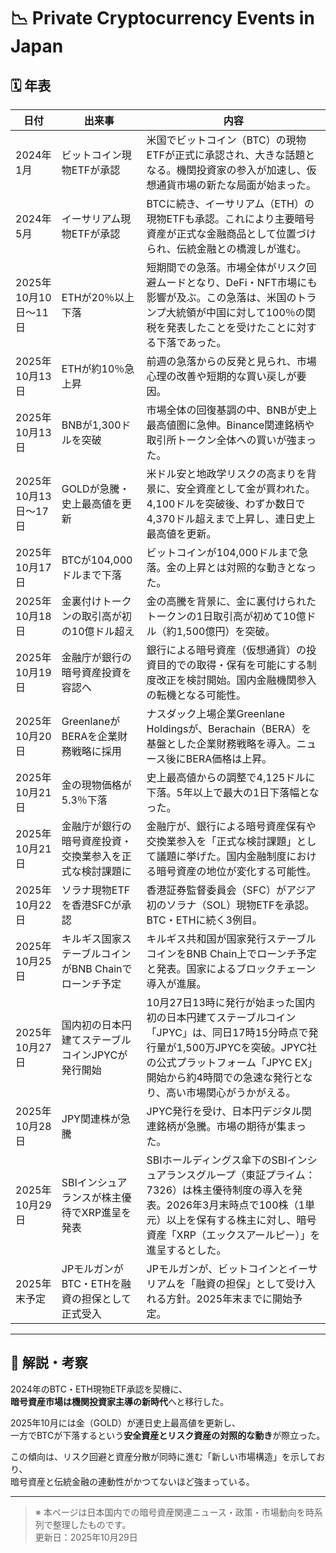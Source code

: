 # 📉 Private Cryptocurrency Events in Japan

## 🗓 年表

| 日付 | 出来事 | 内容 |
|------|--------|------|
| 2024年1月 | ビットコイン現物ETFが承認 | 米国でビットコイン（BTC）の現物ETFが正式に承認され、大きな話題となる。機関投資家の参入が加速し、仮想通貨市場の新たな局面が始まった。 |
| 2024年5月 | イーサリアム現物ETFが承認 | BTCに続き、イーサリアム（ETH）の現物ETFも承認。これにより主要暗号資産が正式な金融商品として位置づけられ、伝統金融との橋渡しが進む。 |
| 2025年10月10日〜11日 | ETHが20％以上下落 | 短期間での急落。市場全体がリスク回避ムードとなり、DeFi・NFT市場にも影響が及ぶ。この急落は、米国のトランプ大統領が中国に対して100％の関税を発表したことを受けたことに対する下落であった。 |
| 2025年10月13日 | ETHが約10％急上昇 | 前週の急落からの反発と見られ、市場心理の改善や短期的な買い戻しが要因。 |
| 2025年10月13日 | BNBが1,300ドルを突破 | 市場全体の回復基調の中、BNBが史上最高値圏に急伸。Binance関連銘柄や取引所トークン全体への買いが強まった。 |
| 2025年10月13日〜17日 | GOLDが急騰・史上最高値を更新 | 米ドル安と地政学リスクの高まりを背景に、安全資産として金が買われた。4,100ドルを突破後、わずか数日で4,370ドル超えまで上昇し、連日史上最高値を更新。 |
| 2025年10月17日 | BTCが104,000ドルまで下落 | ビットコインが104,000ドルまで急落。金の上昇とは対照的な動きとなった。 |
| 2025年10月18日 | 金裏付けトークンの取引高が初の10億ドル超え | 金の高騰を背景に、金に裏付けられたトークンの1日取引高が初めて10億ドル（約1,500億円）を突破。 |
| 2025年10月19日 | 金融庁が銀行の暗号資産投資を容認へ | 銀行による暗号資産（仮想通貨）の投資目的での取得・保有を可能にする制度改正を検討開始。国内金融機関参入の転機となる可能性。 |
| 2025年10月20日 | GreenlaneがBERAを企業財務戦略に採用 | ナスダック上場企業Greenlane Holdingsが、Berachain（BERA）を基盤とした企業財務戦略を導入。ニュース後にBERA価格は上昇。 |
| 2025年10月21日 | 金の現物価格が5.3％下落 | 史上最高値からの調整で4,125ドルに下落。5年以上で最大の1日下落幅となった。 |
| 2025年10月21日 | 金融庁が銀行の暗号資産投資・交換業参入を正式な検討課題に | 金融庁が、銀行による暗号資産保有や交換業参入を「正式な検討課題」として議題に挙げた。国内金融制度における暗号資産の地位が変化する可能性。 |
| 2025年10月22日 | ソラナ現物ETFを香港SFCが承認 | 香港証券監督委員会（SFC）がアジア初のソラナ（SOL）現物ETFを承認。BTC・ETHに続く3例目。 |
| 2025年10月25日 | キルギス国家ステーブルコインがBNB Chainでローンチ予定 | キルギス共和国が国家発行ステーブルコインをBNB Chain上でローンチ予定と発表。国家によるブロックチェーン導入が進展。 |
| 2025年10月27日 | 国内初の日本円建てステーブルコインJPYCが発行開始 | 10月27日13時に発行が始まった国内初の日本円建てステーブルコイン「JPYC」は、同日17時15分時点で発行量が1,500万JPYCを突破。JPYC社の公式プラットフォーム「JPYC EX」開始から約4時間での急速な発行となり、高い市場関心がうかがえる。 |
| 2025年10月28日 | JPY関連株が急騰 | JPYC発行を受け、日本円デジタル関連銘柄が急騰。市場の期待が集まった。 |
| 2025年10月29日 | SBIインシュアランスが株主優待でXRP進呈を発表 | SBIホールディングス傘下のSBIインシュアランスグループ（東証プライム：7326）は株主優待制度の導入を発表。2026年3月末時点で100株（1単元）以上を保有する株主に対し、暗号資産「XRP（エックスアールピー）」を進呈するとした。 |
| 2025年末予定 | JPモルガンがBTC・ETHを融資の担保として正式受入 | JPモルガンが、ビットコインとイーサリアムを「融資の担保」として受け入れる方針。2025年末までに開始予定。 |

---

## 💭 解説・考察

2024年のBTC・ETH現物ETF承認を契機に、  
**暗号資産市場は機関投資家主導の新時代**へと移行した。  

2025年10月には金（GOLD）が連日史上最高値を更新し、  
一方でBTCが下落するという**安全資産とリスク資産の対照的な動き**が際立った。  

この傾向は、リスク回避と資産分散が同時に進む「新しい市場構造」を示しており、  
暗号資産と伝統金融の連動性がかつてないほど強まっている。

---

> ※ 本ページは日本国内での暗号資産関連ニュース・政策・市場動向を時系列で整理したものです。  
> 更新日：2025年10月29日
